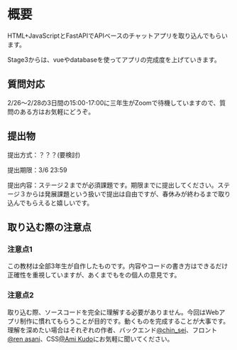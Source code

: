 # 概要

HTML+JavaScriptとFastAPIでAPIベースのチャットアプリを取り込んでもらいます。

Stage3からは、vueやdatabaseを使ってアプリの完成度を上げていきます。

## 質問対応

2/26〜2/28の3日間の15:00-17:00に三年生がZoomで待機していますので、質問のある方はお気軽にどうぞ。

## 提出物
提出方式：？？？(要検討)

提出期限：3/6 23:59

提出内容：ステージ２までが必須課題です。期限までに提出してください。ステージ３からは発展課題という扱いで提出は自由ですが、春休みが終わるまで取り込んでもらえると嬉しいです。

## 取り込む際の注意点

### 注意点1
この教材は全部3年生が自作したものです。内容やコードの書き方はできるだけ正確性を重視していますが、あくまでもをの個人の意見です。

### 注意点2
取り込む際、ソースコードを完全に理解する必要がありません。今回はWebアプリ制作に慣れてもらうことが目的です。動くものを完成することが大事です。  
理解を深めたい場合はそれぞれの作者、バックエンド[@chin_sei](https://myjlab.slack.com/team/U01MMRDJK1N)、フロント[@ren asani](https://myjlab.slack.com/team/U01LUTGKADB)、CSS[@Ami Kudo](https://myjlab.slack.com/team/U01M45GD1M2)にお気軽に聞いてください。